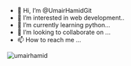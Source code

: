 - 👋 Hi, I’m @UmairHamidGit
- 👀 I’m interested in web development..
- 🌱 I’m currently learning python...
- 💞️ I’m looking to collaborate on ...
- 📫 How to reach me ...



![umairhamid](https://mir-s3-cdn-cf.behance.net/project_modules/max_1200/dece5f124024167.60fb03546918b.gif)







<!---
UmairHamidGit/UmairHamidGit is a ✨ special ✨ repository because its `README.md` (this file) appears on your GitHub profile.
You can click the Preview link to take a look at your changes.
--->
